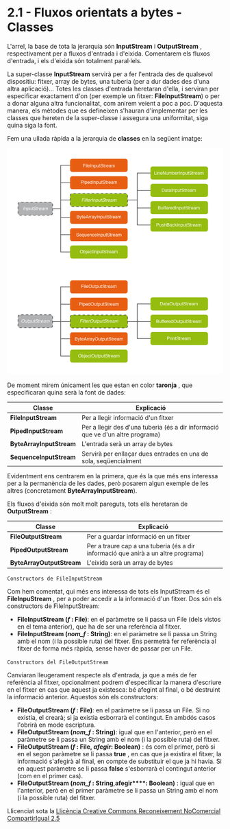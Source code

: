# 2.1 - Fluxos orientats a bytes - Classes

L'arrel, la base de tota la jerarquia són **InputStream** i **OutputStream** ,
respectivament per a fluxos d'entrada i d'eixida. Comentarem els fluxos
d'entrada, i els d'eixida són totalment paral·lels.

La super-classe **InputStream** servirà per a fer l'entrada des de qualsevol
dispositiu: fitxer, array de bytes, una tuberia (per a dur dades des d'una
altra aplicació)... Totes les classes d'entrada heretaran d'ella, i serviran
per especificar exactament d'on (per exemple un fitxer: **FileInputStream**) o
per a donar alguna altra funcionalitat, com anirem veient a poc a poc.
D'aquesta manera, els mètodes que es defineixen s'hauran d'implementar per les
classes que hereten de la super-classe i assegura una uniformitat, siga quina
siga la font.

Fem una ullada ràpida a la jerarquia de **classes** en la següent imatge:

![Jerarquia InputStream](T2_2_1.png)

De moment mirem únicament les que estan en color **taronja** , que
especificaran quina serà la font de dades:

Classe | Explicació  
---|---  
**FileInputStream** | Per a llegir informació d'un fitxer  
**PipedInputStream** | Per a llegir des d'una tuberia (és a dir informació que ve d'un altre programa)   
**ByteArrayInputStream** | L'entrada serà un array de bytes   
**SequenceInputStream** | Servirà per enllaçar dues entrades en una de sola, seqüencialment   
  
Evidentment ens centrarem en la primera, que és la que més ens interessa per a
la permanència de les dades, però posarem algun exemple de les altres
(concretament **ByteArrayInputStream**).

Els fluxos d'eixida són molt molt pareguts, tots ells heretaran de
**OutputStream** :

Classe | Explicació  
---|---  
**FileOutputStream** | Per a guardar informació en un fitxer  
**PipedOutputStream** | Per a traure cap a una tuberia (és a dir informació que anirà a un altre programa)   
**ByteArrayOutputStream** | L'eixida serà un array de bytes   
  
```Constructors de FileInputStream```

Com hem comentat, qui més ens interessa de tots els InputStream és el
**FileInpuStream** , per a poder accedir a la informació d'un fitxer. Dos són
els constructors de FileInputStream:

  * **FileInputStream (_f_ : File)**: en el paràmetre se li passa un File (dels vistos en el tema anterior), que ha de ser una referència al fitxer.
  * **FileInputStream (_nom_f_ : String)**: en el paràmetre se li passa un String amb el nom (i la possible ruta) del fitxer. Ens permetrà fer referència al fitxer de forma més ràpida, sense haver de passar per un File.

```Constructors del FileOutputStream```

Canviaran lleugerament respecte als d'entrada, ja que a més de fer referència
al fitxer, opcionalment podrem d'especificar la manera d'escriure en el fitxer
en cas que aquest ja existesca: bé afegint al final, o bé destruint la
informació anterior. Aquestos són els constructors:

  * **FileOutputStream (_f_ : File)**: en el paràmetre se li passa un File. Si no existia, el crearà; si ja existia esborrarà el contingut. En ambdós casos l'obrirà en mode escriptura.
  * **FileOutputStream (_nom_f_ : String)**: igual que en l'anterior, però en el paràmetre se li passa un String amb el nom (i la possible ruta) del fitxer.
  * **FileOutputStream (_f_ : File, **_**afegir**_**: Boolean)** : és com el primer, però si en el segon paràmetre se li passa **true** , en cas que ja existira el fitxer, la informació s'afegirà al final, en compte de substituir el que ja hi havia. Si en aquest paràmetre se li passa **false** s'esborrarà el contingut anterior (com en el primer cas).
  * **FileOutputStream (_nom_f_ : String**,**__**afegir**__****: Boolean)** : igual que en l'anterior, però en el primer paràmetre se li passa un String amb el nom (i la possible ruta) del fitxer.


Llicenciat sota la  [Llicència Creative Commons Reconeixement NoComercial
CompartirIgual 2.5](http://creativecommons.org/licenses/by-nc-sa/2.5/)

